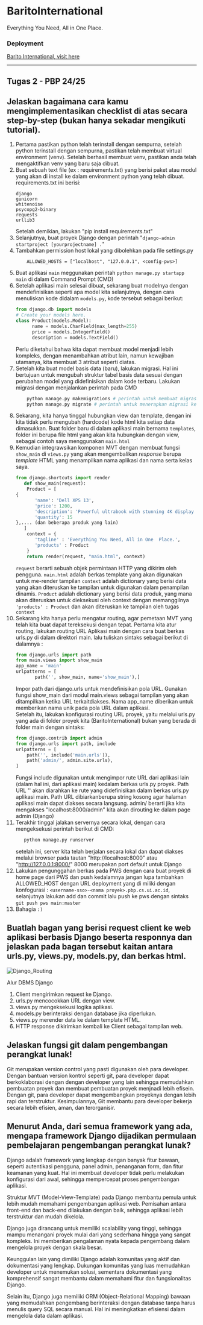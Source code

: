 # BaritoInternational

Everything You Need, All in One Place.

### Deployment
[Barito International, visit here](http://alpha-sutha-baritointernational.pbp.cs.ui.ac.id/)

---
## Tugas 2 - PBP 24/25

## Jelaskan bagaimana cara kamu mengimplementasikan checklist di atas secara step-by-step (bukan hanya sekadar mengikuti tutorial).
1.  Pertama pastikan python telah terinstall dengan sempurna, setelah python terinstall dengan sempurna, pastikan    telah membuat virtual environment (venv). Setelah berhasil membuat venv, pastikan anda telah mengaktifkan venv yang baru saja dibuat.
2.  Buat sebuah text file (ex : requirements.txt) yang berisi paket atau modul yang akan di install ke dalam
environment python yang telah dibuat. requirements.txt ini berisi:
    ```
    django
    gunicorn
    whitenoise
    psycopg2-binary
    requests
    urllib3
    ```    
    Setelah demikian, lakukan "pip install requirements.txt"
3.  Selanjutnya, buat proyek Django dengan perintah "`django-admin startproject [yourprojectname] .`"
4.  Tambahkan permission host lokal yang dibolehkan pada file settings.py
    ```
        ALLOWED_HOSTS = ["localhost", "127.0.0.1", <config-pws>]
    ```
5.  Buat aplikasi `main` meggunakan perintah `python manage.py startapp main` di dalam Command Prompt (CMD)
6.  Setelah aplikasi main selesai dibuat, sekarang buat modelnya dengan mendefinisikan seperti apa model 
    kita selanjutnya, dengan cara menuliskan kode didalam `models.py`, kode tersebut sebagai berikut:
    ```python
    from django.db import models
    # Create your models here.
    class Product(models.Model):
          name = models.CharField(max_length=255)
          price = models.IntegerField()
          description = models.TextField()
    ```
    Perlu diketahui bahwa kita dapat membuat model menjadi lebih kompleks, dengan menambahkan atribut lain,
      namun kewajiban utamanya, kita membuat 3 atribut seperti diatas.
7.  Setelah kita buat model basis data (baru), lakukan migrasi. Hal ini bertujuan untuk mengubah struktur tabel
    basis data sesuai dengan perubahan model yang didefinisikan dalam kode terbaru. Lakukan migrasi dengan
    menjalankan perintah pada CMD 
    ```s
        python manage.py makemigrations # perintah untuk membuat migrasi model
        python manage.py migrate # perintah untuk menerapkan migrasi ke dalam basis data lokal
    ```
8.  Sekarang, kita hanya tinggal hubungkan view dan template, dengan ini kita tidak perlu mengubah (hardcode)
    kode html kita setiap data dimasukkan. Buat folder baru di dalam aplikasi main bernama `templates`, folder
     ini berupa file html yang akan kita hubungkan dengan view, sebagai contoh saya menggunakan `main.html`
9.  Kemudian integrawsikan komponen MVT dengan membuat fungsi `show_main` di `views.py` yang akan mengembalikan
    _response_ berupa _template_ HTML yang menampilkan nama aplikasi dan nama serta kelas saya.
    ```python
    from django.shortcuts import render
       def show_main(request):
        Product = [
    {
           'name': 'Dell XPS 13',
           'price': 1200,
           'description': 'Powerful ultrabook with stunning 4K display and incredible performance for multitasking.',
           'quantity': 15
    },.... (dan beberapa produk yang lain)
       ]
        context = {
           'tagline' : 'Everything You Need, All in One  Place.',
           'products' : Product
        }
        return render(request, "main.html", context)
    ```
    `request` berarti sebuah objek permintaan HTTP yang dikirim oleh pengguna.
    `main.html` adalah berkas template yang akan digunakan untuk me-render tampilan
    `context` adalah dictionary yang berisi data yang akan diteruskan ke tampilan untuk digunakan dalam penampilan dinamis.
    `Product` adalah dictionary yang berisi data produk, yang mana akan diteruskan untuk dieksekusi oleh 
   context dengan memanggilnya `'products' : Product` dan akan diteruskan ke tampilan oleh tugas `context`
10. Sekarang kita hanya perlu mengatur routing, agar pemetaan MVT yang telah kita buat dapat tereksekusi dengan
    tepat. Pertama kita atur routing, lakukan routing URL Aplikasi main dengan cara buat berkas urls.py di dalam
    direktori main. lalu tuliskan sintaks sebagai berikut di dalamnya :
    ``` py
    from django.urls import path
    from main.views import show_main
    app_name = 'main'
    urlpatterns = [
           path('', show_main, name='show_main'),]
    ```
    Impor path dari django.urls untuk mendefinisikan pola URL.
    Gunakan fungsi show_main dari modul main.views sebagai tampilan yang akan ditampilkan ketika URL terkaitdiakses.
    Nama app_name diberikan untuk memberikan nama unik pada pola URL dalam aplikasi.      
    Setelah itu, lakukan konfigurasi routing URL proyek, yaitu melalui urls.py 
    yang ada di folder proyek kita (BaritoInternational) bukan yang berada di folder main dengan sintaks:
    ```py
    from django.contrib import admin
    from django.urls import path, include
    urlpatterns = [
        path('', include('main.urls')),
        path('admin/', admin.site.urls),
    ]
    ```
    Fungsi include digunakan untuk mengimpor rute URL dari aplikasi lain (dalam hal ini, dari aplikasi main) kedalam berkas urls.py proyek.
    Path URL '' akan diarahkan ke rute yang didefinisikan dalam berkas urls.py aplikasi main. Path URL dibiarkanberupa string kosong agar halaman aplikasi main dapat diakses secara langsung.
    admin/ berarti jika kita mengakses "localhost:8000/admin" kita akan dirouting ke dalam page admin (Django)     
11. Terakhir tinggal jalakan servernya secara lokal, dengan cara mengeksekusi perintah berikut di CMD:
     ```s
        python manage.py runserver
    ```
    setelah ini, server kita telah berjalan secara lokal dan dapat diakses melalui browser pada tautan
    "http://localhost:8000" atau "http://127.0.0.1:8000/" 8000 merupakan port default untuk Django
12. Lakukan pengunggahan berkas pada PWS dengan cara buat proyek di home page dari PWS dan push kedalamnya
    jangan lupa tambahkan ALLOWED_HOST dengan URL deployment yang di miliki dengan konfogurasi :
    `<username-sso>-<nama proyek>.pbp.cs.ui.ac.id`, selanjutnya lakukan add dan commit lalu push ke pws
    dengan sintaks `git push pws main:master`
13. Bahagia `:)`

## Buatlah bagan yang berisi request client ke web aplikasi berbasis Django beserta responnya dan jelaskan pada bagan tersebut kaitan antara urls.py, views.py, models.py, dan berkas html.
![Django_Routing](https://github.com/user-attachments/assets/47cd7ebc-a5a7-4c3c-a065-5d34cd7ee088)

Alur DBMS Django
1.  Client mengirimkan request ke Django.
2.  urls.py mencocokkan URL dengan view.
3.  views.py mengeksekusi logika aplikasi.
4.  models.py berinteraksi dengan database jika diperlukan.
5.  views.py merender data ke dalam template HTML.
6.  HTTP response dikirimkan kembali ke Client sebagai tampilan web.

## Jelaskan fungsi git dalam pengembangan perangkat lunak!
Git merupakan version control yang pasti digunakan oleh para developer. Dengan bantuan version kontrol seperti git, para developer dapat berkoklaborasi dengan dengan developer yang lain sehingga memudahkan pembuatan proyek dan membuat pembuatan proyek menjnadi lebih efisein. Dengan git, para developer dapat mengembangkan proyeknya dengan lebih rapi dan terstruktur. Kesimpulannya, Git membantu para developer bekerja secara lebih efisien, aman, dan terorganisir.

## Menurut Anda, dari semua framework yang ada, mengapa framework Django dijadikan permulaan pembelajaran pengembangan perangkat lunak?
Django adalah framework yang lengkap dengan banyak fitur bawaan, seperti autentikasi pengguna, panel admin,      penanganan form, dan fitur keamanan yang kuat. Hal ini membuat developer tidak perlu melakukan konfigurasi dari awal, sehingga mempercepat proses pengembangan aplikasi.

Struktur MVT (Model-View-Template) pada Django membantu pemula untuk lebih mudah memahami pengembangan aplikasi web. Pemisahan antara front-end dan back-end dilakukan dengan baik, sehingga aplikasi lebih terstruktur dan mudah dikelola.

Django juga dirancang untuk memiliki scalability yang tinggi, sehingga mampu menangani proyek mulai dari yang sederhana hingga yang sangat kompleks. Ini memberikan pengalaman nyata kepada pengembang dalam mengelola proyek dengan skala besar.

Keunggulan lain yang dimiliki Django adalah komunitas yang aktif dan dokumentasi yang lengkap. Dukungan komunitas yang luas memudahkan developer untuk menemukan solusi, sementara dokumentasi yang komprehensif sangat membantu dalam memahami fitur dan fungsionalitas Django.

Selain itu, Django juga memiliki ORM (Object-Relational Mapping) bawaan yang memudahkan pengembang berinteraksi dengan database tanpa harus menulis query SQL secara manual. Hal ini meningkatkan efisiensi dalam mengelola data dalam aplikasi.